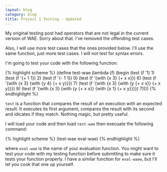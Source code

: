 ```yaml
---
layout: blog
category: blog
title: Project 1 Testing - Updated
---
```

My original testing post had operators that are not legal in the
current version of WAE.  Sorry about that.  I've removed the offending
test cases.

Also, I will use more test cases that the ones provided below.  I'll
use the same function, just more test cases.  I will *not* test for
syntax errors.

I'm going to test your code with the following function:

{% highlight scheme %}
(define test-wae
  (lambda (f)
    (begin
      (test (f '1) 1)
      (test (f '{+ 1 1}) 2)
      (test (f '{- 1 1}) 0)
      (test (f '{with {x 3} {+ x x}}) 6)
      (test (f '{with {x 3} {with {y 4} {+ x y}}}) 7)
      (test (f '{with {x 3} {with {y {+ x x}} {+ x y}}}) 9)
      (test (f '{with {x 3} {with {y {+ x x}} {with {x 1} {+ x y}}}}) 7))))
{% endhighlight %}

`test` is a function that compares the result of an execution with an
expected result.  It executes its first argument, compares the
result with its second and idicates if they match.  Nothing magic, but
pretty useful.

I will load your code and then load `test-wae` then execuate the
following command:

{% highlight scheme %}
(test-wae eval-wae)
{% endhighlight %}

where `eval-wae` is the name of your evaluation function.  You might
want to test your code with my testing function before submitting to
make sure it tests your function properly.  I have a similar function
for `eval-waee`, but I'll let you cook that one up yourself.

